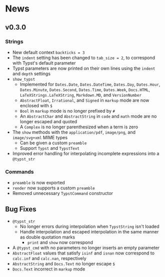 
# News

## v0.3.0

### Strings

- New default context `backticks = 3`
- The `indent` setting has been changed to `tab_size = 2`, to correspond with Typst's default parameter
- Typst parameters are now printed on their own lines using the `indent` and `depth` settings
- `show_typst`
    - Implemented for `Dates.Date`, `Dates.DateTime`, `Dates.Day`, `Dates.Hour`, `Dates.Minute`, `Dates.Second`, `Dates.Time`, `Dates.Week`, `Docs.HTML`, `LaTeXStrings.LaTeXString`, `Markdown.MD`, and `VersionNumber`
    - `AbstractFloat`, `Irrational`, and `Signed` in `markup` mode are now enclosed with `$`
    - `Bool` in `markup` mode is no longer prefixed by `#`
    - An `AbstractChar` and `AbstractString` in `code` and `math` mode are no longer escaped and quoted
    - A `Complex` is no longer parenthesized when a term is zero
- The `show` methods with the `application/pdf`, `image/png`, and `image/svg+xml` MIME types
    - Can be given a custom `preamble`
    - Support `Typst` and `TypstText`
- Improved error handling for interpolating incomplete expressions into a `@typst_str`

### Commands

- `preamble` is now exported
- `render` now supports a custom `preamble`
- Removed unnecessary `TypstCommand` constructor

## Bug Fixes

- `@typst_str`
    - No longer errors during interpolation when `TypstString` isn't loaded
    - Handle interpolation and escaped interpolation in the same manner as double quotation marks
        - `print` and `show` now correspond
- A `@typst_cmd` with no parameters no longer inserts an empty parameter
- `AbstractFloat` values that satisfy `isinf` and `isnan` now correspond to `calc.inf` and `calc.nan`, respectively
- `AbstractString` and `Docs.Text` no longer escape `$`
- `Docs.Text` incorrect in `markup` mode
